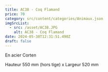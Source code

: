 ```yaml
---
title: AC38 - Coq Flamand
price: 70
category: src/content/categories/Animaux.json
imgSrcList:
  - src: /asset/AC38.JPG
    alt: AC38 - Coq Flamand
date: 2024-05-30T12:31:51.490Z
draft: false
---
```


En acier Corten

Hauteur 550 mm (hors tige) x Largeur 520 mm
